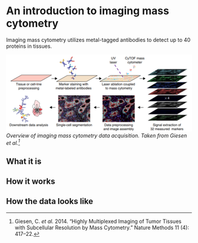 # An introduction to imaging mass cytometry

Imaging mass cytometry utilizes metal-tagged antibodies to detect up to 40 proteins in tissues.

![IMC_workflow](img/IMC_workflow.png)
*Overview of imaging mass cytometry data acquisition. Taken from Giesen et al.[^fn1]*

## What it is

## How it works

## How the data looks like

[^fn1]: Giesen, C. _et al._ 2014. “Highly Multiplexed Imaging of Tumor Tissues with Subcellular Resolution by Mass Cytometry.” Nature Methods 11 (4): 417–22.